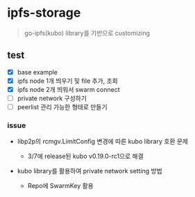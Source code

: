 # ipfs-storage
> go-ipfs(kubo) library를 기반으로 customizing

## test
- [x] base example
- [x] ipfs node 1개 띄우기 및 file 추가, 조회
- [x] ipfs node 2개 띄워서 swarm connect
- [ ] private network 구성하기
- [ ] peerlist 관리 가능한 형태로 만들기

### issue
- libp2p의 rcmgv.LimitConfig 변경에 따른 kubo library 호환 문제
  - 3/7에 release된 kubo v0.19.0-rc1으로 해결

- kubo library를 활용하여 private network setting 방법
  - Repo에 SwarmKey 활용
